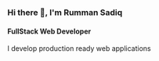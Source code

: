 ### Hi there 👋, I'm Rumman Sadiq
#### FullStack Web Developer
I develop production ready web applications 
